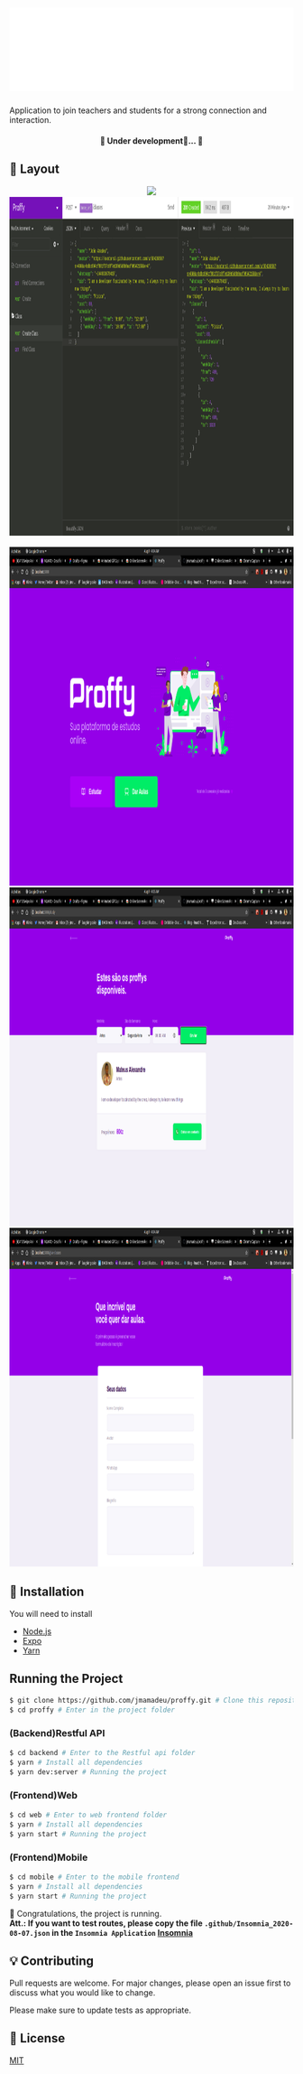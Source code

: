 <h1 align="center">
  <img  src="./.github/logo.svg"/>
</h1>

Application to join teachers and students for a strong connection and interaction.

<h4 align="center"> 
	🚧  Under development🚀...  🚧
</h4>

## :card_index: Layout

<div align="center">
  <img src="./.github/mobile.gif" />
</div>

<div>
<img src="./.github/insomnia01.png" width="1044" height="600" />
</div>
<br />

<div align="center">
<img src="./.github/web1.png" width="1044" height="600" />
</div>

<div align="center">
<img src="./.github/web2.png" width="1044" height="600" />
</div>

<div align="center">
<img src="./.github/web3.png" width="1044" height="600" />
</div>

## :construction_worker: Installation

You will need to install

- [Node.js](https://nodejs.org)
- [Expo](https://yarnpkg.com/)
- [Yarn](https://yarnpkg.com/)

## Running the Project

```bash
$ git clone https://github.com/jmamadeu/proffy.git # Clone this repository to your machine
$ cd proffy # Enter in the project folder
```

### (Backend)Restful API

```bash
$ cd backend # Enter to the Restful api folder
$ yarn # Install all dependencies
$ yarn dev:server # Running the project
```

### (Frontend)Web

```bash
$ cd web # Enter to web frontend folder
$ yarn # Install all dependencies
$ yarn start # Running the project
```

### (Frontend)Mobile

```bash
$ cd mobile # Enter to the mobile frontend
$ yarn # Install all dependencies
$ yarn start # Running the project
```

:tada: Congratulations, the project is running. <br />
<strong> Att.: If you want to test routes, please copy the file `.github/Insomnia_2020-08-07.json` in the `Insomnia Application` [Insomnia](https://insomnia.rest/) </strong>

## :bulb: Contributing

Pull requests are welcome. For major changes, please open an issue first to discuss what you would like to change.

Please make sure to update tests as appropriate.

## :bookmark: License

[MIT](https://choosealicense.com/licenses/mit/)
